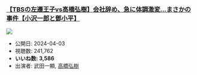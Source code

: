 ### [【TBSの左遷王子vs高橋弘樹】会社辞め、急に体調激変…まさかの事件【小沢一郎と鄧小平】](https://www.youtube.com/watch?v=yp3qPdXOu1g)
[![](https://img.youtube.com/vi/yp3qPdXOu1g/sddefault.jpg)](https://www.youtube.com/watch?v=yp3qPdXOu1g)
-   公開日: 2024-04-03
-   視聴数: 241,762
-   **いいね数: 3,586**
-   出演者: 武田一顯, [高橋弘樹](/rehacq_fan/people/高橋弘樹 "wikilink")
